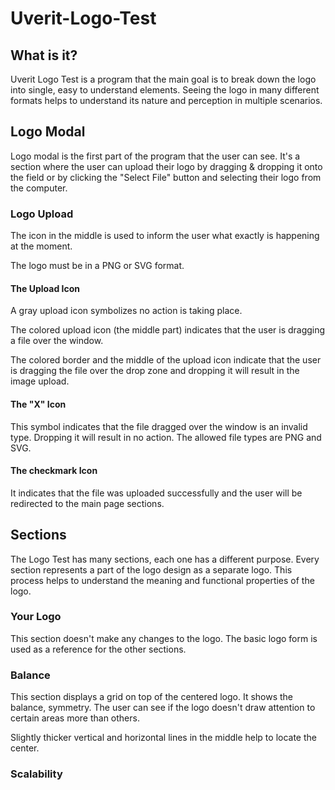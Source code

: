 # Uverit-Logo-Test

## What is it?

Uverit Logo Test is a program that the main goal is to break down the logo into single, easy to understand elements.
Seeing the logo in many different formats helps to understand its nature and perception in multiple scenarios.

## Logo Modal

Logo modal is the first part of the program that the user can see.
It's a section where the user can upload their logo by dragging & dropping it onto the field or by clicking the "Select File" button and selecting their logo from the computer.

### Logo Upload

The icon in the middle is used to inform the user what exactly is happening at the moment.

The logo must be in a PNG or SVG format.

#### The Upload Icon

A gray upload icon symbolizes no action is taking place.

The colored upload icon (the middle part) indicates that the user is dragging a file over the window.

The colored border and the middle of the upload icon indicate that the user is dragging the file over the drop zone and dropping it will result in the image upload. 

#### The "X" Icon

This symbol indicates that the file dragged over the window is an invalid type. Dropping it will result in no action.
The allowed file types are PNG and SVG.

#### The checkmark Icon

It indicates that the file was uploaded successfully and the user will be redirected to the main page sections.

## Sections

The Logo Test has many sections, each one has a different purpose.
Every section represents a part of the logo design as a separate logo. This process helps to understand the meaning and functional properties of the logo.

### Your Logo

This section doesn't make any changes to the logo. The basic logo form is used as a reference for the other sections.

### Balance

This section displays a grid on top of the centered logo. It shows the balance, symmetry. The user can see if the logo doesn't draw attention to certain areas more than others.

Slightly thicker vertical and horizontal lines in the middle help to locate the center.

### Scalability

